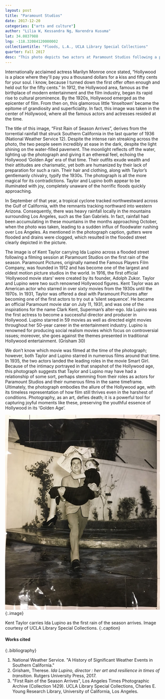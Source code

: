 ```yaml
---
layout: post
title: "Paramount Studios"
date: 2017-12-20
categories: ["arts and culture"]
author: "Lilia W, Kessandra Ng, Narendra Kusuma"
lat: 34.0837988
lng: -118.32084120000002
collectiontitle: "Floods, L.A., UCLA Library Special Collections"
quarter: Fall 2017
desc: "This photo depicts two actors at Paramount Studios following a productive filming session unknowing of the flood to come."
---
```

Internationally acclaimed actress Marilyn Monroe once stated, “Hollywood is a place where they'll pay you a thousand dollars for a kiss and fifty cents for your soul. I know, because I turned down the first offer often enough and held out for the fifty cents.” In 1912, the Hollywood area, famous as the birthplace of modern entertainment and the film industry, began its rapid rise to cultural prominence. By the 1920s, Hollywood emerged as the epicenter of film. From then on, this glamorous little ‘tinseltown’ became the epitome of grandiosity and superficiality. In fact, this image was taken in the center of Hollywood, where all the famous actors and actresses resided at the time.

The title of this image, “First Rain of Season Arrives”, derives from the torrential rainfall that struck Southern California in the last quarter of 1936 (National Weather Service 12). Despite the intense rain streaking across the photo, the two people seem incredibly at ease in the dark, despite the light shining on the water-filled pavement. The moonlight reflects off the water, lighting up the photograph and giving it an ethereal feel, echoing the Hollywood ‘Golden Age’ era of that time. Their outfits exude wealth and their attitudes are charismatic, yet both are humanized by their lack of preparation for such a rain. Their hair and clothing, along with Taylor’s gentlemanly chivalry, typify the 1930s. The photograph is all the more magical for its contradictions. Taylor and Lupino both appear to be illuminated with joy, completely unaware of the horrific floods quickly approaching.

In September of that year, a tropical cyclone tracked northwestward across the Gulf of California, with the remnants tracking northward into western Arizona. Consequently, there was heavy rainfall locally in the mountains surrounding Los Angeles, such as the San Gabriels. In fact, rainfall had been accumulating in these mountains in the months approaching October, when the photo was taken, leading to a sudden influx of floodwater rushing over Los Angeles. As mentioned in the photograph caption, gutters were flooded and drains were clogged, which resulted in the flooded street clearly depicted in the picture.

The image is of Kent Taylor carrying Ida Lupino across a flooded street following a filming session at Paramount Studios on the first rain of the season. Paramount Pictures, originally named the Famous Players Film Company, was founded in 1912 and has become one of the largest and oldest motion picture studios in the world. In 1916, the first official ‘Hollywood movie stars’ were created by its founder, Adolph Zukor. Taylor and Lupino were two such renowned Hollywood figures. Kent Taylor was an American actor who starred in over sixty movies from the 1930s until the 1970s. In 1931, Taylor was offered a deal with Paramount Pictures after becoming one of the first actors to try out a ‘silent sequence’. He became an official Paramount movie star on July 11, 1931, and was one of the inspirations for the name Clark Kent, Superman’s alter-ego. Ida Lupino was the first actress to become a successful director and producer in Hollywood. Lupino starred in 59 movies as well as directed eight movies throughout her 50-year career in the entertainment industry. Lupino is renowned for producing social realism movies which focus on controversial issues; moreover, she goes against the themes presented in traditional Hollywood entertainment. (Grisham 30)

We don’t know which movie was filmed at the time of the photograph; however, both Taylor and Lupino starred in numerous films around that time. In 1935, the two actors landed the leading roles in the movie Smart Girl. Because of the intimacy portrayed in that snapshot of the Hollywood age, this photograph suggests that Taylor and Lupino may have had a relationship of some sort, perhaps stemming from their roles as actors for Paramount Studios and their numerous films in the same timeframe. Ultimately, the photograph embodies the allure of the Hollywood age, with its timeless representation of how film still thrives even in the harshest of conditions. Photography, as an art, defies death; it is a powerful tool for capturing joyful moments like these, preserving the youthful essence of Hollywood in its ‘Golden Age’.

![In a black and white photo Kent Taylor is carrying Ida Lupino. Ida Lupino is carrying a newspaper over their heards to protect them from the rain.](images/rain_1.jpg)
   {:.image}

Kent Taylor carries Ida Lupino as the first rain of the season arrives. Image courtesy of UCLA Library Special Collections.
   {:.caption}



#### Works cited

{:.bibliography}
1. National Weather Service. "A History of Significant Weather Events in Southern California."
2. Grisham, Therese. _Ida Lupino, director : her art and resilience in times of transition._ Rutgers University Press, 2017.
3. "First Rain of the Season Arrives", Los Angeles Times Photographic Archive (Collection 1429). UCLA Library Special Collections, Charles E. Young Research Library, University of California, Los Angeles.
